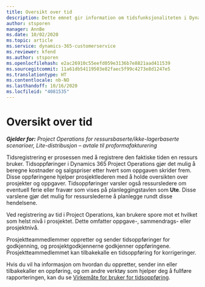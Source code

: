 ```yaml
---
title: Oversikt over tid
description: Dette emnet gir information om tidsfunksjonaliteten i Dynamics 365 Project Operations.
author: stsporen
manager: AnnBe
ms.date: 10/02/2020
ms.topic: article
ms.service: dynamics-365-customerservice
ms.reviewer: kfend
ms.author: stsporen
ms.openlocfilehash: e2ac26910c55eefd059e3136b7e8821aad411539
ms.sourcegitcommit: 11a61db54119503e82faec5f99c4273e8d1247e5
ms.translationtype: HT
ms.contentlocale: nb-NO
ms.lasthandoff: 10/16/2020
ms.locfileid: "4081535"
---
```

# <a name="time-overview"></a>Oversikt over tid

_**Gjelder for:** Project Operations for ressursbaserte/ikke-lagerbaserte scenarioer, Lite-distribusjon – avtale til proformafakturering_

Tidsregistrering er prosessen med å registrere den faktiske tiden en ressurs bruker. Tidsoppføringer i Dynamics 365 Project Operations gjør det mulig å beregne kostnader og salgspriser etter hvert som oppgaven skrider frem. Disse oppføringene hjelper prosjektlederen med å holde oversikten over prosjekter og oppgaver. Tidsoppføringer varsler også ressursledere om eventuell ferie eller fravær som vises på planleggingstavlen som **Ute**. Disse varslene gjør det mulig for ressurslederne å planlegge rundt disse hendelsene.

Ved registrering av tid i Project Operations, kan brukere spore mot et hvilket som helst nivå i prosjektet. Dette omfatter oppgave-, sammendrags- eller prosjektnivå.

Prosjektteammedlemmer oppretter og sender tidsoppføringer for godkjenning, og prosjektgodkjennerne godkjenner oppføringene. Prosjektteammedlemmet kan tilbakekalle en tidsoppføring for korrigeringer.

Hvis du vil ha informasjon om hvordan du oppretter, sender inn eller tilbakekaller en oppføring, og om andre verktøy som hjelper deg å fullføre rapporteringen, kan du se [Virkemåte for bruker for tidsoppføring](ui-behavior-time.md).

